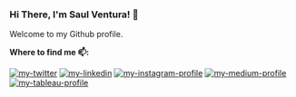 ###  Hi There, I'm Saul Ventura! 👋

Welcome to my Github profile.

**Where to find me 📫:**
<p align="left"> 
<a href="https://twitter.com/saul_ventura__"><img src="https://img.shields.io/static/v1?label=&labelColor=505050&message=twitter&?style=flat&color=1DA1F2&logo=twitter" alt="my-twitter"/></a>
<a href="https://www.linkedin.com/in/saul-ventura/"><img src="https://img.shields.io/static/v1?label=&labelColor=505050&message=linkedin&style=flat&color=0077B5&logo=linkedin" alt="my-linkedin"/></a>
<a href="https://www.instagram.com/saul_ventura__/"><img src="https://img.shields.io/static/v1?label=&labelColor=505050&message=instagram&style=flat&color=20BEFF&logo=instagram" alt="my-instagram-profile"/></a>
<a href="https://medium.com/@saul.ventura"><img src="https://img.shields.io/static/v1?label=&labelColor=505050&message=medium&style=flat&color=12100E&logo=medium" alt="my-medium-profile"/></a>
<a href="https://public.tableau.com/profile/saul.ventura#!/"><img src="https://img.shields.io/static/v1?label=&labelColor=505050&message=tableau&style=flat&color=12100E&logo=tableau" alt="my-tableau-profile"/></a>  
</p>
